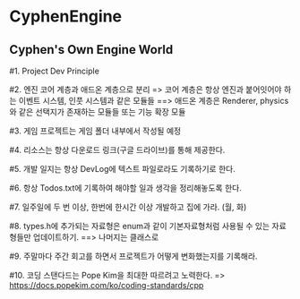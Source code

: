 # CyphenEngine
## Cyphen's Own Engine World

#1. Project Dev Principle

#2. 엔진 코어 계층과 애드온 계층으로 분리
=> 코어 계층은 항상 엔진과 붙어잇어야 하는 이벤트 시스템, 인풋 시스템과 같은 모듈들
==> 애드온 계층은 Renderer, physics와 같은 선택지가 존재하는 모듈들 또는 기능 확장 모듈

#3. 게임 프로젝트는 게임 폴더 내부에서 작성될 예정

#4. 리소스는 항상 다운로드 링크(구글 드라이브)를 통해 제공한다.

#5. 개발 일지는 항상 DevLog에 텍스트 파일로라도 기록하기로 한다.

#6. 항상 Todos.txt에 기록하여 해야할 일과 생각을 정리해놓도록 한다. 

#7. 일주일에 두 번 이상, 한번에 한시간 이상 개발하고 집에 가라. (월, 화)

#8. types.h에 추가되는 자료형은 enum과 같이 기본자료형처럼 사용될 수 있는 자료형들만 업데이트하기.
==> 나머지는 클래스로

#9. 주말마다 주간 회고를 하면서 프로젝트가 어떻게 변화했는지를 기록해라.

#10. 코딩 스탠다드는 Pope Kim을 최대한 따르려고 노력한다.
=> https://docs.popekim.com/ko/coding-standards/cpp
